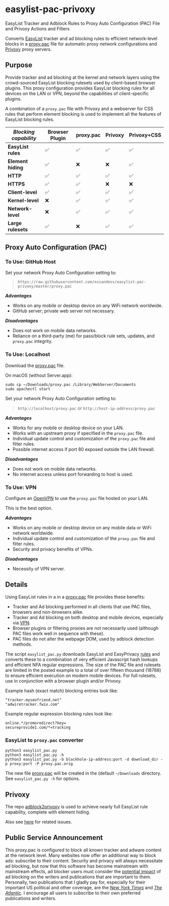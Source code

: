 # easylist-pac-privoxy
EasyList Tracker and Adblock Rules to Proxy Auto Configuration (PAC) File and Privoxy Actions and Filters

Converts [EasyList](https://easylist.to/index.html) tracker and ad blocking rules to efficient network-level blocks in a [proxy.pac](https://raw.githubusercontent.com/essandess/easylist-pac-privoxy/master/proxy.pac) file for automatic proxy network configurations and [Privoxy](http://www.privoxy.org) proxy servers.

## Purpose

Provide tracker and ad blocking at the kernel and network layers using the crowd-sourced EasyList blocking rulesets used by client-based browser plugins. This proxy configuration provides EasyList blocking rules for all devices on the LAN or VPN, beyond the capabilities of client-specific plugins.

A combination of a `proxy.pac` file with Privoxy and a webserver for CSS rules that perform element blocking is used to implement all the features of EasyList blocking rules.

*Blocking capability* | Browser Plugin | proxy.pac | Privoxy | Privoxy+CSS
--------------------- | -------------- | --------- | ------- | -----------
**EasyList rules**    |        ✅      |     ✅    |    ✅   |     ✅
**Element hiding**    |        ✅      |     ❌    |    ❌   |     ✅
**HTTP**              |        ✅      |     ✅    |    ✅   |     ✅
**HTTPS**             |        ✅      |     ✅    |    ❌   |     ❌
**Client-level**      |        ✅      |     ✅    |    ✅   |     ✅
**Kernel-level**      |        ❌      |     ✅    |    ✅   |     ✅
**Network-level**     |        ❌      |     ✅    |    ✅   |     ✅
**Large rulesets**    |        ✅      |     ❌    |    ✅   |     ✅


## Proxy Auto Configuration (PAC)

### To Use: GitHub Host

Set your network Proxy Auto Configuration setting to:

> `https://raw.githubusercontent.com/essandess/easylist-pac-privoxy/master/proxy.pac`

***Advantages***

* Works on any mobile or desktop device on any WiFi network worldwide.
* GitHub server; private web server not necessary.

***Disadvantages***

* Does not work on mobile data networks.
* Reliance on a third-party (me) for pass/block rule sets, updates, and `proxy.pac` integrity.

### To Use: Localhost

Download the [proxy.pac](https://raw.githubusercontent.com/essandess/easylist-pac-privoxy/master/proxy.pac) file.

On macOS (without Server.app):

```
sudo cp ~/Downloads/proxy.pac /Library/WebServer/Documents
sudo apachectl start
```

Set your network Proxy Auto Configuration setting to:

> `http://localhost/proxy.pac` or `http://host-ip-address/proxy.pac`

***Advantages***

* Works for any mobile or desktop device on your LAN.
* Works with an upstream proxy if specified in the `proxy.pac` file.
* Individual update control and customization of the `proxy.pac` file and filter rules.
* Possible internet access if port 80 exposed outside the LAN firewall.

***Disadvantages***

* Does not work on mobile data networks.
* No internet access unless port forwarding to host is used.

### To Use: VPN

Configure an [OpenVPN](../../../essandess/osx-openvpn-server) to use the `proxy.pac` file hosted on your LAN.

This is the best option.

***Advantages***

* Works on any mobile or desktop device on any mobile data or WiFi network worldwide.
* Individual update control and customization of the `proxy.pac` file and filter rules.
* Security and privacy benefits of VPNs.

***Disadvantages***

* Necessity of VPN server.

## Details

Using EasyList rules in a in a [proxy.pac](https://raw.githubusercontent.com/essandess/easylist-pac-privoxy/master/proxy.pac) file provides these benefits:

* Tracker and Ad blocking performed in all clients that use PAC files, browsers and non-browsers alike.
* Tracker and Ad blocking on both desktop and mobile devices, especially via [VPN](../../../essandess/osx-openvpn-server).
* Browser plugins or filtering proxies are not necessarily used (although PAC files work well in sequence with these).
* PAC files do not alter the webpage DOM, used by adblock detection methods.

The script `easylist_pac.py` downloads EasyList and EasyPrivacy [rules](https://adblockplus.org/filter-cheatsheet) and converts these to a combination of very efficient Javascript hash lookups and efficient NFA regular expressions. The size of the PAC file and rulesets are limited in the posted example to a total of over fifteen thousand (18788) to ensure efficient execution on modern mobile devices. For full rulesets, use in conjunction with a browser plugin and/or Privoxy. 

Example hash (exact match) blocking entries look like:

```
"tracker.myseofriend.net"
"adwiretracker.fwix.com"
```

Example regular expression blocking rules look like:

```
online.*/promoredirect?key=
secureprovide1.com/*=tracking
```

### EasyList to `proxy.pac` converter

```
python3 easylist_pac.py
python3 easylist_pac.py -h
python3 easylist_pac.py -b blackhole-ip-address:port -d download_dir -p proxy:port -P proxy.pac.orig
```

The new file [proxy.pac](https://raw.githubusercontent.com/essandess/easylist-pac-privoxy/master/proxy.pac) will be created in the (default `~/Downloads` directory. See `easylist_pac.py -h` for options.

## Privoxy

The repo [adblock2privoxy](../../../adblock2privoxy) is used to achieve nearly full EasyList rule capability, complete with element hiding.

Also see [here](../../../../skroll/privoxy-adblock/issues/11) for related issues.

## Public Service Announcement 

This proxy.pac is configured to block all known tracker and adware content at the network level. Many websites now offer an additional way to block ads: subscribe to their content. Security and privacy will always necessitate ad blocking, but now that this software has become mainstream with mainstream effects, ad blocker users must consider the [potential impact](http://arstechnica.com/business/2010/03/why-ad-blocking-is-devastating-to-the-sites-you-love/) of ad blocking on the writers and publications that are important to them. Personally, two publications that I gladly pay for, especially for their important US political and other coverage, are the *[New York Times](http://www.nytimes.com)* and *[The Atlantic](http://www.theatlantic.com)*. I encourage all users to subscribe to their own preferred publications and writers.

